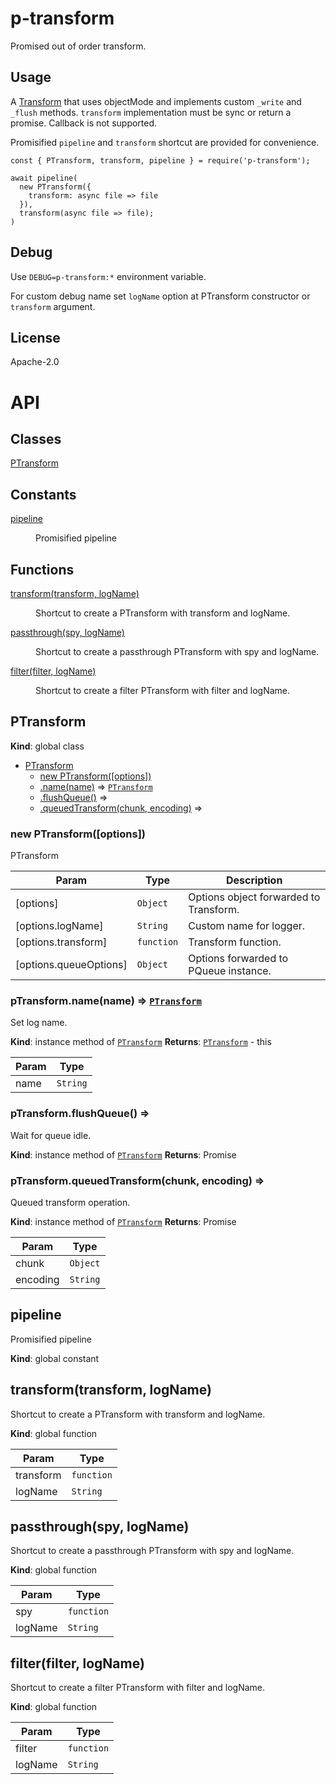 # p-transform

Promised out of order transform.

## Usage

A [Transform](https://nodejs.org/api/stream.html#implementing-a-transform-stream) that uses objectMode and implements custom `_write` and `_flush` methods.
`transform` implementation must be sync or return a promise. Callback is not supported.

Promisified `pipeline` and `transform` shortcut are provided for convenience.

```
const { PTransform, transform, pipeline } = require('p-transform');

await pipeline(
  new PTransform({
    transform: async file => file
  }),
  transform(async file => file);
)
```

## Debug

Use `DEBUG=p-transform:*` environment variable.

For custom debug name set `logName` option at PTransform constructor or `transform` argument.

## License

Apache-2.0

# API

## Classes

<dl>
<dt><a href="#PTransform">PTransform</a></dt>
<dd></dd>
</dl>

## Constants

<dl>
<dt><a href="#pipeline">pipeline</a></dt>
<dd><p>Promisified pipeline</p>
</dd>
</dl>

## Functions

<dl>
<dt><a href="#transform">transform(transform, logName)</a></dt>
<dd><p>Shortcut to create a PTransform with transform and logName.</p>
</dd>
<dt><a href="#passthrough">passthrough(spy, logName)</a></dt>
<dd><p>Shortcut to create a passthrough PTransform with spy and logName.</p>
</dd>
<dt><a href="#filter">filter(filter, logName)</a></dt>
<dd><p>Shortcut to create a filter PTransform with filter and logName.</p>
</dd>
</dl>

<a name="PTransform"></a>

## PTransform

**Kind**: global class

- [PTransform](#PTransform)
  - [new PTransform([options])](#new_PTransform_new)
  - [.name(name)](#PTransform+name) ⇒ [<code>PTransform</code>](#PTransform)
  - [.flushQueue()](#PTransform+flushQueue) ⇒
  - [.queuedTransform(chunk, encoding)](#PTransform+queuedTransform) ⇒

<a name="new_PTransform_new"></a>

### new PTransform([options])

PTransform

| Param                  | Type                  | Description                            |
| ---------------------- | --------------------- | -------------------------------------- |
| [options]              | <code>Object</code>   | Options object forwarded to Transform. |
| [options.logName]      | <code>String</code>   | Custom name for logger.                |
| [options.transform]    | <code>function</code> | Transform function.                    |
| [options.queueOptions] | <code>Object</code>   | Options forwarded to PQueue instance.  |

<a name="PTransform+name"></a>

### pTransform.name(name) ⇒ [<code>PTransform</code>](#PTransform)

Set log name.

**Kind**: instance method of [<code>PTransform</code>](#PTransform)
**Returns**: [<code>PTransform</code>](#PTransform) - this

| Param | Type                |
| ----- | ------------------- |
| name  | <code>String</code> |

<a name="PTransform+flushQueue"></a>

### pTransform.flushQueue() ⇒

Wait for queue idle.

**Kind**: instance method of [<code>PTransform</code>](#PTransform)
**Returns**: Promise<void>
<a name="PTransform+queuedTransform"></a>

### pTransform.queuedTransform(chunk, encoding) ⇒

Queued transform operation.

**Kind**: instance method of [<code>PTransform</code>](#PTransform)
**Returns**: Promise

| Param    | Type                |
| -------- | ------------------- |
| chunk    | <code>Object</code> |
| encoding | <code>String</code> |

<a name="pipeline"></a>

## pipeline

Promisified pipeline

**Kind**: global constant
<a name="transform"></a>

## transform(transform, logName)

Shortcut to create a PTransform with transform and logName.

**Kind**: global function

| Param     | Type                  |
| --------- | --------------------- |
| transform | <code>function</code> |
| logName   | <code>String</code>   |

<a name="passthrough"></a>

## passthrough(spy, logName)

Shortcut to create a passthrough PTransform with spy and logName.

**Kind**: global function

| Param   | Type                  |
| ------- | --------------------- |
| spy     | <code>function</code> |
| logName | <code>String</code>   |

<a name="filter"></a>

## filter(filter, logName)

Shortcut to create a filter PTransform with filter and logName.

**Kind**: global function

| Param   | Type                  |
| ------- | --------------------- |
| filter  | <code>function</code> |
| logName | <code>String</code>   |
